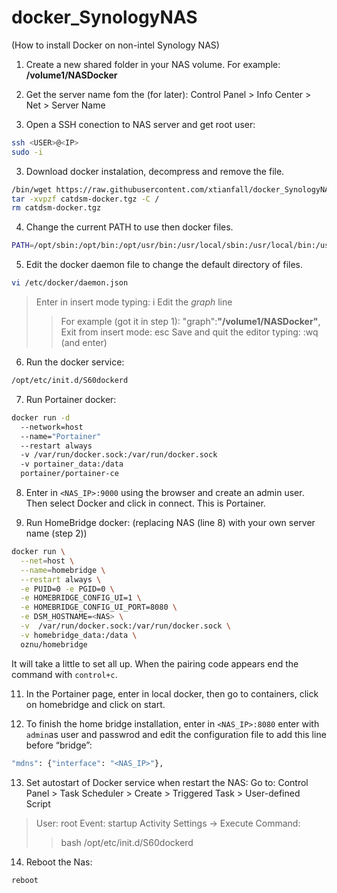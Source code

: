 # docker_SynologyNAS
(How to install Docker on non-intel Synology NAS)
1. Create a new shared folder in your NAS volume. 
For example: **/volume1/NASDocker**
1. Get the server name fom the (for later):
	Control Panel > Info Center > Net > Server Name

2. Open a SSH conection to NAS server and get root user:
```bash
ssh <USER>@<IP>
sudo -i
```

3. Download docker instalation, decompress and remove the file.
```bash
/bin/wget https://raw.githubusercontent.com/xtianfall/docker_SynologyNAS/master/catdsm-docker.tgz
tar -xvpzf catdsm-docker.tgz -C /
rm catdsm-docker.tgz
```

4. Change the current PATH to use then docker files.
```bash
PATH=/opt/sbin:/opt/bin:/opt/usr/bin:/usr/local/sbin:/usr/local/bin:/usr/sbin:/usr/bin:/sbin:/bin
```

5. Edit the docker daemon file to change the default directory of files.
```bash
vi /etc/docker/daemon.json
```
> Enter in insert mode typing: i
> Edit the *graph* line
>> For example (got it in step 1):
>> "graph":**"/volume1/NASDocker"**,
> Exit from insert mode: esc
> Save and quit the editor typing: :wq (and enter)

6. Run the docker service:
```bash
/opt/etc/init.d/S60dockerd
```

7. Run Portainer docker:
```bash
docker run -d 
  --network=host 
  --name="Portainer" 
  --restart always 
  -v /var/run/docker.sock:/var/run/docker.sock 
  -v portainer_data:/data 
  portainer/portainer-ce
```

8. Enter in `<NAS_IP>:9000` using the browser and create an admin user. 
Then select Docker and click in connect. 
This is Portainer.

9. Run HomeBridge docker:
(replacing NAS (line 8) with your own server name (step 2))
```bash
docker run \
  --net=host \
  --name=homebridge \
  --restart always \
  -e PUID=0 -e PGID=0 \
  -e HOMEBRIDGE_CONFIG_UI=1 \
  -e HOMEBRIDGE_CONFIG_UI_PORT=8080 \
  -e DSM_HOSTNAME=<NAS> \
  -v  /var/run/docker.sock:/var/run/docker.sock \
  -v homebridge_data:/data \
  oznu/homebridge
```
It will take a little to set all up. When the pairing code appears end the command with `control+c`.

11. In the Portainer page, enter in local docker, then go to containers, click on homebridge and click on start.

12. To finish the home bridge installation, enter in `<NAS_IP>:8080` enter with `admin`as user and passwrod and edit the configuration file to add this line before “bridge”:
```bash
"mdns": {"interface": "<NAS_IP>"},
```

13. Set autostart of Docker service when restart the NAS:
Go to: Control Panel > Task Scheduler > Create > Triggered Task > User-defined Script
>User: root
>Event: startup
>Activity Settings -> Execute Command:
>>bash /opt/etc/init.d/S60dockerd

14. Reboot the Nas:
```bash
reboot
```

